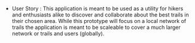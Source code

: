 *  User Story :
This application is meant to be used as a utility for hikers and enthusiasts alike to discover and collaborate about the best trails in their chosen area. 
While this prototype will focus on a local network of trails the application is meant to be scaleable to cover a much larger network or trails and users (globally).
